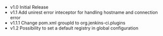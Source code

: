 - v1.0   Initial Release
- v1.1   Add unirest error inteceptor for handling hostname and connection error
- v1.1.1 Change pom.xml groupId to org.jenkins-ci.plugins
- v1.2   Possibility to set a default registry in global configuration
